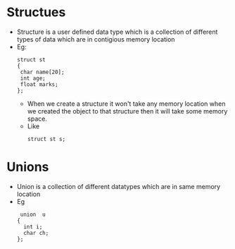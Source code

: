 # Structues
- Structure is a user defined data type which is a collection of different types of data which are in contigious memory location
- Eg:
  ```
  struct st
  {
   char name[20];
   int age;
   float marks;
  };
  ```
  - When we create a structure it won't take any memory location when we created the object to that structure then it will take some memory space.
  - Like
    ```
    struct st s;
    ```

# Unions
- Union is a collection of different datatypes which are in same memory location
- Eg
  ```
   union  u
  {
    int i;
    char ch;
  };
  ```
